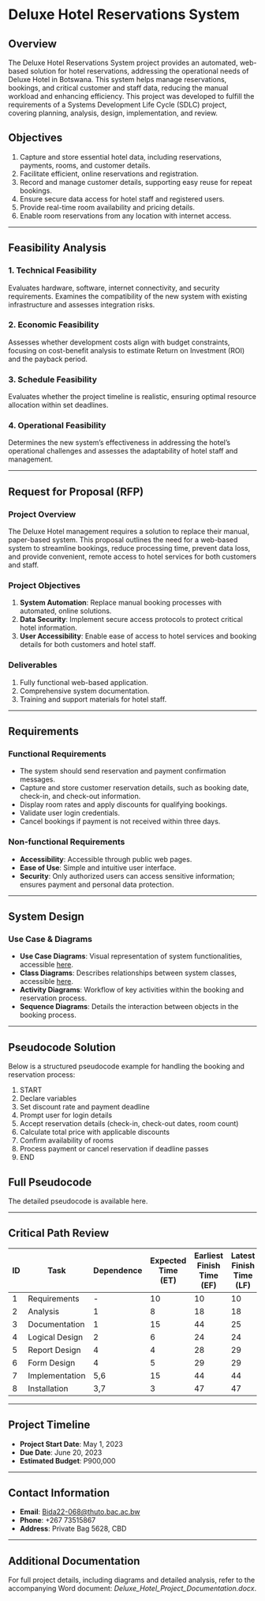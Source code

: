 # Deluxe Hotel Reservations System

## Overview
The Deluxe Hotel Reservations System project provides an automated, web-based solution for hotel reservations, addressing the operational needs of Deluxe Hotel in Botswana. This system helps manage reservations, bookings, and critical customer and staff data, reducing the manual workload and enhancing efficiency. This project was developed to fulfill the requirements of a Systems Development Life Cycle (SDLC) project, covering planning, analysis, design, implementation, and review.

## Objectives
1. Capture and store essential hotel data, including reservations, payments, rooms, and customer details.
2. Facilitate efficient, online reservations and registration.
3. Record and manage customer details, supporting easy reuse for repeat bookings.
4. Ensure secure data access for hotel staff and registered users.
5. Provide real-time room availability and pricing details.
6. Enable room reservations from any location with internet access.

---

## Feasibility Analysis
### 1. Technical Feasibility
Evaluates hardware, software, internet connectivity, and security requirements. Examines the compatibility of the new system with existing infrastructure and assesses integration risks.

### 2. Economic Feasibility
Assesses whether development costs align with budget constraints, focusing on cost-benefit analysis to estimate Return on Investment (ROI) and the payback period.

### 3. Schedule Feasibility
Evaluates whether the project timeline is realistic, ensuring optimal resource allocation within set deadlines.

### 4. Operational Feasibility
Determines the new system’s effectiveness in addressing the hotel’s operational challenges and assesses the adaptability of hotel staff and management.

---

## Request for Proposal (RFP)

### Project Overview
The Deluxe Hotel management requires a solution to replace their manual, paper-based system. This proposal outlines the need for a web-based system to streamline bookings, reduce processing time, prevent data loss, and provide convenient, remote access to hotel services for both customers and staff.

### Project Objectives
1. **System Automation**: Replace manual booking processes with automated, online solutions.
2. **Data Security**: Implement secure access protocols to protect critical hotel information.
3. **User Accessibility**: Enable ease of access to hotel services and booking details for both customers and hotel staff.

### Deliverables
1. Fully functional web-based application.
2. Comprehensive system documentation.
3. Training and support materials for hotel staff.

---

## Requirements

### Functional Requirements
- The system should send reservation and payment confirmation messages.
- Capture and store customer reservation details, such as booking date, check-in, and check-out information.
- Display room rates and apply discounts for qualifying bookings.
- Validate user login credentials.
- Cancel bookings if payment is not received within three days.

### Non-functional Requirements
- **Accessibility**: Accessible through public web pages.
- **Ease of Use**: Simple and intuitive user interface.
- **Security**: Only authorized users can access sensitive information; ensures payment and personal data protection.

---

## System Design

### Use Case & Diagrams
- **Use Case Diagrams**: Visual representation of system functionalities, accessible [here](#).
- **Class Diagrams**: Describes relationships between system classes, accessible [here](#).
- **Activity Diagrams**: Workflow of key activities within the booking and reservation process.
- **Sequence Diagrams**: Details the interaction between objects in the booking process.

---

## Pseudocode Solution

Below is a structured pseudocode example for handling the booking and reservation process:

1. START
2. Declare variables
3. Set discount rate and payment deadline
4. Prompt user for login details
5. Accept reservation details (check-in, check-out dates, room count)
6. Calculate total price with applicable discounts
7. Confirm availability of rooms
8. Process payment or cancel reservation if deadline passes
9. END

## Full Pseudocode
The detailed pseudocode is available here.

--- 

## Critical Path Review

| ID  | Task            | Dependence | Expected Time (ET) | Earliest Finish Time (EF) | Latest Finish Time (LF) | Critical Activity |
|-----|------------------|------------|---------------------|----------------------------|--------------------------|-------------------|
| 1   | Requirements     | -          | 10                 | 10                         | 10                       | Yes               |
| 2   | Analysis         | 1          | 8                  | 18                         | 18                       | Yes               |
| 3   | Documentation    | 1          | 15                 | 44                         | 25                       | No                |
| 4   | Logical Design   | 2          | 6                  | 24                         | 24                       | Yes               |
| 5   | Report Design    | 4          | 4                  | 28                         | 29                       | No                |
| 6   | Form Design      | 4          | 5                  | 29                         | 29                       | Yes               |
| 7   | Implementation   | 5,6        | 15                 | 44                         | 44                       | Yes               |
| 8   | Installation     | 3,7        | 3                  | 47                         | 47                       | Yes               |

---

## Project Timeline
- **Project Start Date**: May 1, 2023
- **Due Date**: June 20, 2023
- **Estimated Budget**: P900,000

---

## Contact Information
- **Email**: Bida22-068@thuto.bac.ac.bw
- **Phone**: +267 73515867
- **Address**: Private Bag 5628, CBD

---

## Additional Documentation
For full project details, including diagrams and detailed analysis, refer to the accompanying Word document: *Deluxe_Hotel_Project_Documentation.docx*.

